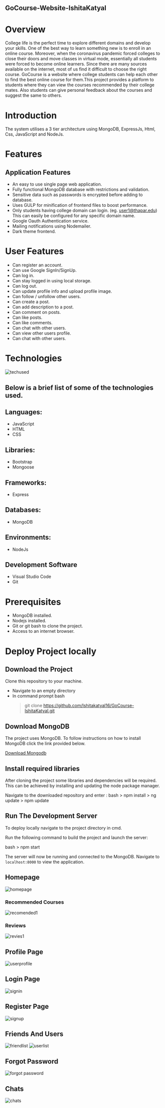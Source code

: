 ## GoCourse-Website-IshitaKatyal

# Overview
College life is the perfect time to explore different domains and develop your skills. One of the best way to learn something new is to enroll in an online course. Moreover, when the coronavirus pandemic forced colleges to close their doors and move classes in virtual mode, essentially all students were forced to become online learners. Since there are many sources available on the internet, most of us find it difficult to choose the right course. GoCourse is a website where college students can help each other to find the best online course for them.This project provides a platform to students where they can view the courses recommended by their college mates. Also students can give personal feedback about the courses and suggest the same to others. 

# Introduction
The system utilises a 3 tier architecture using MongoDB, ExpressJs, Html, Css, JavaScript and NodeJs.

# Features
## Application Features
* An easy to use single page web application.
* Fully functional MongoDB database with restrictions and validation.
* Sensitive data such as passwords is encrypted before adding to database.
* Uses GULP for minification of frontend files to boost performance.
* Only students having college domain can login. (eg. user1@thapar.edu) This can easily be configured for any specific domain name.
* Google Oauth Authentication service.
* Mailing notifications using Nodemailer.
* Dark theme frontend.

# User Features
* Can register an account.
* Can use Google SignIn/SignUp.
* Can log in.
* Can stay logged in using local storage.
* Can log out.
* Can update profile info and upload profile image.
* Can follow / unfollow other users.
* Can create a post.
* Can add description to a post.
* Can comment on posts.
* Can like posts.
* Can like comments.
* Can chat with other users.
* Can view other users profile.
* Can chat with other users.

# Technologies
![techused](https://user-images.githubusercontent.com/94470168/181748591-37db5c5e-0712-4237-b824-a883c94d7b99.jpeg)

## Below is a brief list of some of the technologies used.

## Languages:
* JavaScript
* HTML
* CSS
## Libraries:
* Bootstrap
* Mongoose
## Frameworks:
* Express
## Databases:
* MongoDB
## Environments:
* NodeJs
## Development Software
* Visual Studio Code
* Git

# Prerequisites
* MongoDB installed.
* Nodejs installed.
* Git or git bash to clone the project.
* Access to an internet browser.

# Deploy Project locally

## Download the Project
Clone this repository to your machine.
- Navigate to an empty directory
- In command prompt 
bash
	> git clone https://github.com/Ishitakatyal16/GoCourse-IshitaKatyal.git


## Download MongoDB
The project uses MongoDB. To follow instructions on how to install MongoDB click the link provided below.

[Download Mongodb](https://treehouse.github.io/installation-guides/windows/mongo-windows.html) 

## Install required libraries
After cloning the project some libraries and dependencies will be required. This can be achieved by installing and updating the node package manager.

Navigate to the downloaded repository and enter	:
bash
    > npm install
    > ng update
    > npm update 
	

## Run The Development Server
To deploy locally navigate to the project directory in cmd. 

Run the following command to build the project and launch the server:

bash
    > npm start


The server will now be running and connected to the MongoDB. Navigate to ``localhost:8000`` to view the application.

## Homepage

![homepage](https://user-images.githubusercontent.com/94470168/181747645-b0f49d99-fe52-446e-9894-01ea5bdceccf.jpg)
### Recommended Courses
![recomended1](https://user-images.githubusercontent.com/94470168/181753634-5cae8954-f601-41df-b394-6810a9885eb0.jpg)


### Reviews
![revies1](https://user-images.githubusercontent.com/94470168/181753664-6cedb5a7-a81a-4588-866b-682ed195b0ff.jpg)


## Profile Page


![userprofile](https://user-images.githubusercontent.com/94470168/181748980-346eb80b-099c-46e4-97b2-b0e648414c6a.jpg)

## Login Page

![signin](https://user-images.githubusercontent.com/94470168/181749055-41f3b636-0271-449f-aba4-f01d4dd1da06.jpg)

## Register Page
![signup](https://user-images.githubusercontent.com/94470168/181751228-520edfaa-75ff-4c2c-bd18-7e8f606fd078.jpg)

## Friends And Users

![friendlist](https://user-images.githubusercontent.com/94470168/181752097-face831d-ff94-4659-8d09-1fe1410e1941.jpg)
![userlist](https://user-images.githubusercontent.com/94470168/181752124-6310b08e-2e6e-40b4-96c8-bc86d9a23722.jpg)

## Forgot Password

![forgot password](https://user-images.githubusercontent.com/94470168/181754066-dff96819-2814-41b5-bfa7-b41a1ba44a02.jpg)

## Chats

![chats](https://user-images.githubusercontent.com/94470168/181755965-e94deec8-493e-48b6-bb09-0dc2ff76b558.jpg)
